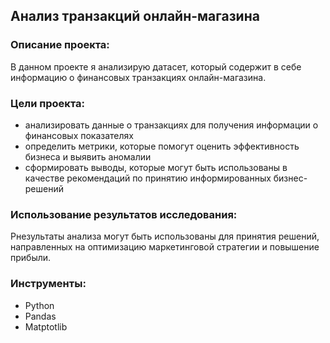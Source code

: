 ## Анализ транзакций онлайн-магазина

### Описание проекта:
В данном проекте я анализирую датасет, который содержит в себе информацию о финансовых транзакциях онлайн-магазина.

### Цели проекта:
- анализировать данные о транзакциях для получения информации о финансовых показателях 
- определить метрики, которые помогут оценить эффективность бизнеса и выявить аномалии
- сформировать выводы, которые могут быть использованы в качестве рекомендаций по принятию информированных бизнес-решений
  
### Использование результатов исследования:
Рнезультаты анализа могут быть использованы для принятия решений, направленных на оптимизацию маркетинговой стратегии и повышение прибыли.

### Инструменты:
- Python
- Pandas
- Matptotlib
